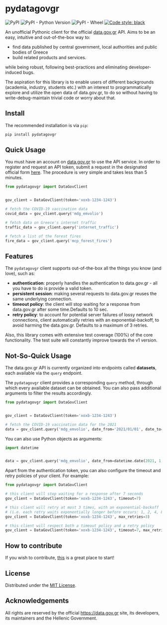 # pydatagovgr

![PyPI](https://img.shields.io/pypi/v/pydatagovgr) ![PyPI - Python Version](https://img.shields.io/pypi/pyversions/pydatagovgr) ![PyPI - Wheel](https://img.shields.io/pypi/wheel/pydatagovgr) [![Code style: black](https://img.shields.io/badge/code%20style-black-000000.svg)](https://github.com/psf/black)


An unofficial Pythonic client for the official [data.gov.gr](https://data.gov.gr) API. Aims to be an easy, intuitive and out-of-the-box way to:

- find data published by central government, local authorities and public bodies of Greece
- build related products and services.

while being robust, following best-practices and eliminating developer-induced bugs.

The aspiration for this library is to enable users of different backgrounds (academia, industry, students etc.) with 
an interest to programmatically explore and utilize the open data of data.gov.gr, to do so without having to write-debug-maintain trivial code 
or worry about that.

## Install

The recommended installation is via `pip`:

```bash
pip install pydatagovgr
```

## Quick Usage

You must have an account on [data.gov.gr](https://data.gov.gr) to use the API service. In order to register and request
an API token, submit a request in the designated official form [here](https://data.gov.gr/token/). The procedure is very 
simple and takes less than 5 minutes.

```python
from pydatagovgr import DataGovClient


gov_client = DataGovClient(token='xoxb-1234-1243')

# fetch the COVID-19 vaccination data
covid_data = gov_client.query('mdg_emvolio')

# fetch data on Greece's internet traffic
traffic_data = gov_client.query('internet_traffic')

# fetch a list of the forest fires
fire_data = gov_client.query('mcp_forest_fires')
```

## Features

The `pydatagovgr` client supports out-of-the-box all the things you know (and love), such as:

- **authentication**: properly handles the authentication to data.gov.gr - all you have to do is provide a valid token. 
- **persistent session**: making several requests to data.gov.gr reuses the same underlying connection.
- **timeout policy**: the client will stop waiting for a response from data.gov.gr after some time.Defaults to 10 sec.
- **retry policy**: to account for potential server failures of lossy network connections, client automatically retries 
  with an exponential-backoff, to avoid harming the data.gov.gr. Defaults to a maximum of 3 retries.

Also, this library comes with extensive test coverage (100%) of the core functionality. The test suite will constantly
improve towards the v1 version.

## Not-So-Quick Usage

The data.gov.gr API is currently organized into endpoints called **datasets**, each available via the `query` endpoint.

The `pydatagovgr` client provides a corresponding `query` method, through which every available dataset can be obtained.
You can also pass additional arguments to filter the results accordingly. 

```python
from pydatagovgr import DataGovClient


gov_client = DataGovClient(token='xoxb-1234-1243')

# fetch the COVID-19 vaccination data for the 2021
data = gov_client.query('mdg_emvolio', date_from='2021/01/01', date_to='2021/12/31')
```
You can also use Python objects as arguments:

```python
import datetime


data = gov_client.query('mdg_emvolio', date_from=datetime.date(2021, 1, 1), date_to=datetime.date(1, 12, 31))
```

Apart from the authentication token, you can also configure the timeout and retry policies of your client. For example: 

```python
from pydatagovgr import DataGovClient

# this client will stop waiting for a response after 7 seconds 
gov_client = DataGovClient(token='xoxb-1234-1243', timeout=7)

# this client will retry at most 3 times, with an exponential-backoff
# (i.e. each retry waits exponentially longer before occurs: 1, 2, 4, 8, 16, 32, 64, 128, 256, ... seconds)
gov_client = DataGovClient(token='xoxb-1234-1243', max_retries=3)

# this client will respect both a timeout policy and a retry policy
gov_client = DataGovClient(token='xoxb-1234-1243', timeout=7, max_retries=3)
```

## How to contribute

If you wish to contribute, [this](CONTRIBUTING.md) is a great place to start!

## License

Distributed under the [MIT License](LICENSE).

## Acknowledgements

All rights are reserved by the official https://data.gov.gr site, its developers, its maintainers and the 
Hellenic Government.
